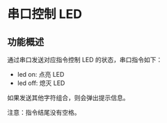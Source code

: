 # 串口控制 LED

## 功能概述

通过串口发送对应指令控制 LED 的状态，串口指令如下：

- led on: 点亮 LED
- led off: 熄灭 LED

如果发送其他字符组合，则会弹出提示信息。

注意：指令结尾没有空格。
